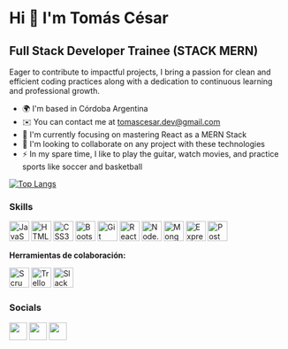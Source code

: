 Hi 👋 I'm Tomás César
===============================

Full Stack Developer Trainee (STACK MERN)
-------------------

Eager to contribute to impactful projects, I bring a passion for clean and efficient coding practices along with a dedication to continuous learning and professional growth.

* 🌍  I'm based in Córdoba Argentina
* ✉️  You can contact me at [tomascesar.dev@gmail.com](mailto:tomascesar.dev@gmail.com)
* 🧠  I'm currently focusing on mastering React as a MERN Stack
* 🤝  I'm looking to collaborate on any project with these technologies
* ⚡  In my spare time, I like to play the guitar, watch movies, and practice sports like soccer and basketball

[![Top Langs](https://github-readme-stats.vercel.app/api/top-langs/?username=tomascesar8&layout=compact)](https://github.com/anuraghazra/github-readme-stats)

### Skills
<p align="left">
<a title="JavaScript" href="https://developer.mozilla.org/en-US/docs/Web/JavaScript" target="_blank" rel="noreferrer"><img src="https://raw.githubusercontent.com/danielcranney/readme-generator/main/public/icons/skills/javascript-colored.svg" width="36" height="36" alt="JavaScript" /></a>
<a title="HTML5" href="https://developer.mozilla.org/en-US/docs/Glossary/HTML5" target="_blank" rel="noreferrer"><img src="https://raw.githubusercontent.com/danielcranney/readme-generator/main/public/icons/skills/html5-colored.svg" width="36" height="36" alt="HTML5" /></a>
<a title="CSS3" href="https://www.w3.org/TR/CSS/#css" target="_blank" rel="noreferrer"><img src="https://raw.githubusercontent.com/danielcranney/readme-generator/main/public/icons/skills/css3-colored.svg" width="36" height="36" alt="CSS3" /></a>
<a title="Bootstrap" href="https://getbootstrap.com/" target="_blank" rel="noreferrer"><img src="https://raw.githubusercontent.com/danielcranney/readme-generator/main/public/icons/skills/bootstrap-colored.svg" width="36" height="36" alt="Bootstrap" /></a>
<a title="Git" href="https://git-scm.com/" target="_blank" rel="noreferrer"><img src="https://raw.githubusercontent.com/danielcranney/readme-generator/main/public/icons/skills/git-colored.svg" width="36" height="36" alt="Git" /></a>
<a title="React" href="https://reactjs.org/" target="_blank" rel="noreferrer"><img src="https://upload.wikimedia.org/wikipedia/commons/a/a7/React-icon.svg" width="36" height="36" alt="React" /></a>
<a title="Node.js" href="https://nodejs.org/" target="_blank" rel="noreferrer"><img src="https://raw.githubusercontent.com/danielcranney/readme-generator/main/public/icons/skills/nodejs-colored.svg" width="36" height="36" alt="Node.js" /></a>
<a title="MongoDB" href="https://www.mongodb.com/" target="_blank" rel="noreferrer"><img src="https://raw.githubusercontent.com/danielcranney/readme-generator/main/public/icons/skills/mongodb-colored.svg" width="36" height="36" alt="MongoDB" /></a>
<a title="Express.js" href="https://expressjs.com/" target="_blank" rel="noreferrer"><img src="https://raw.githubusercontent.com/danielcranney/readme-generator/main/public/icons/skills/express-colored.svg" width="36" height="36" alt="Express.js" /></a>
<a title="Postman" href="https://www.postman.com/" target="_blank" rel="noreferrer"><img src="https://www.svgrepo.com/show/354202/postman-icon.svg" width="36" height="36" alt="Postman" /></a>
<br>
<p><strong>Herramientas de colaboración:</strong></p>
<p align="left">
<a title="Scrum" href="https://www.scrum.org/" target="_blank" rel="noreferrer"><img src="https://cdn-icons-png.flaticon.com/512/2784/2784065.png" width="36" height="36" alt="Scrum" /></a>
<a title="Trello" href="https://trello.com/" target="_blank" rel="noreferrer"><img src="https://encrypted-tbn1.gstatic.com/images?q=tbn:ANd9GcQFiKpFV7u1z9c_ALhRFQcmu4Rgjk1GJwlNN5cGWhff_sSllsr2" width="36" height="36" alt="Trello" /></a>
<a title="Slack" href="https://slack.com/" target="_blank" rel="noreferrer"><img src="https://play-lh.googleusercontent.com/mzJpTCsTW_FuR6YqOPaLHrSEVCSJuXzCljdxnCKhVZMcu6EESZBQTCHxMh8slVtnKqo" width="36" height="36" alt="Slack" /></a>



### Socials

<p align="left"> <a title="GitHub" href="https://github.com/tomascesar8" target="_blank" rel="noreferrer"><img src="https://raw.githubusercontent.com/danielcranney/readme-generator/main/public/icons/socials/github.svg" width="32" height="32" /></a> <a title="Linkedin" href="https://www.linkedin.com/in/tomascesar-dev" target="_blank" rel="noreferrer"><img src="https://raw.githubusercontent.com/danielcranney/readme-generator/main/public/icons/socials/linkedin.svg" width="32" height="32" /></a> <a title="Instagram" href="https://www.instagram.com/tomicesar/" target="_blank" rel="noreferrer"><img src="https://raw.githubusercontent.com/danielcranney/readme-generator/main/public/icons/socials/instagram.svg" width="32" height="32" /></a> </p>
